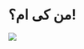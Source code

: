 # من کی ام؟!

<img align="center" src="github-contribution-grid-snake](https://user-images.githubusercontent.com/112483091/187425702-72de783a-c79b-4c42-949b-46f78778d95a.svg">

